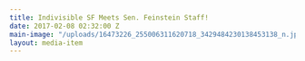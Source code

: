 ```yaml
---
title: Indivisible SF Meets Sen. Feinstein Staff!
date: 2017-02-08 02:32:00 Z
main-image: "/uploads/16473226_255006311620718_3429484230138453138_n.jpg"
layout: media-item
---
```


